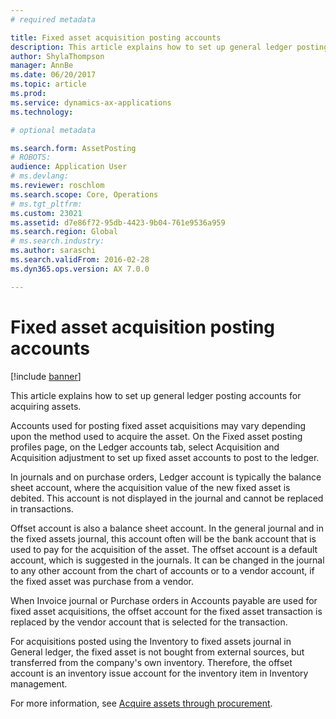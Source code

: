 ```yaml
---
# required metadata

title: Fixed asset acquisition posting accounts
description: This article explains how to set up general ledger posting accounts for acquiring assets.
author: ShylaThompson
manager: AnnBe
ms.date: 06/20/2017
ms.topic: article
ms.prod: 
ms.service: dynamics-ax-applications
ms.technology: 

# optional metadata

ms.search.form: AssetPosting
# ROBOTS: 
audience: Application User
# ms.devlang: 
ms.reviewer: roschlom
ms.search.scope: Core, Operations
# ms.tgt_pltfrm: 
ms.custom: 23021
ms.assetid: d7e86f72-95db-4423-9b04-761e9536a959
ms.search.region: Global
# ms.search.industry: 
ms.author: saraschi
ms.search.validFrom: 2016-02-28
ms.dyn365.ops.version: AX 7.0.0

---
```


# Fixed asset acquisition posting accounts

[!include [banner](../includes/banner.md)]

This article explains how to set up general ledger posting accounts for acquiring assets.

Accounts used for posting fixed asset acquisitions may vary depending upon the method used to acquire the asset. On the Fixed asset posting profiles page, on the Ledger accounts tab, select Acquisition and Acquisition adjustment to set up fixed asset accounts to post to the ledger. 

In journals and on purchase orders, Ledger account is typically the balance sheet account, where the acquisition value of the new fixed asset is debited. This account is not displayed in the journal and cannot be replaced in transactions. 

Offset account is also a balance sheet account. In the general journal and in the fixed assets journal, this account often will be the bank account that is used to pay for the acquisition of the asset. The offset account is a default account, which is suggested in the journals. It can be changed in the journal to any other account from the chart of accounts or to a vendor account, if the fixed asset was purchase from a vendor. 

When Invoice journal or Purchase orders in Accounts payable are used for fixed asset acquisitions, the offset account for the fixed asset transaction is replaced by the vendor account that is selected for the transaction.

For acquisitions posted using the Inventory to fixed assets journal in General ledger, the fixed asset is not bought from external sources, but transferred from the company's own inventory. Therefore, the offset account is an inventory issue account for the inventory item in Inventory management.

For more information, see [Acquire assets through procurement](acquire-assets-procurement.md).



